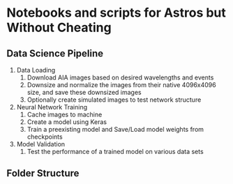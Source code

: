 # Notebooks and scripts for Astros but Without Cheating

## Data Science Pipeline

1. Data Loading
    1. Download AIA images based on desired wavelengths and events
    2. Downsize and normalize the images from their native 4096x4096 size, and save these downsized images
    3. Optionally create simulated images to test network structure
2. Neural Network Training
    1. Cache images to machine
    2. Create a model using Keras
    3. Train a preexisting model and Save/Load model weights from checkpoints
3. Model Validation
    1.  Test the performance of a trained model on various data sets

## Folder Structure
